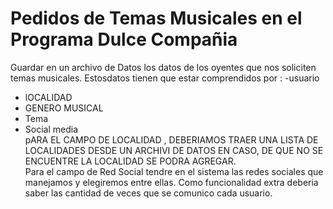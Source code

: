 # Pedidos de Temas Musicales en el Programa Dulce Compañia
Guardar en un archivo de Datos  los  datos de los  oyentes que nos soliciten  temas musicales.  Estosdatos tienen que estar comprendidos por : -usuario
- lOCALIDAD 
- GENERO MUSICAL 
-   Tema
-  Social media  
pARA EL CAMPO DE LOCALIDAD ,  DEBERIAMOS  TRAER UNA LISTA DE LOCALIDADES  DESDE UN ARCHIVI DE DATOS  EN CASO, DE QUE NO SE ENCUENTRE LA LOCALIDAD  SE PODRA AGREGAR.  
Para el campo de Red Social  tendre en el sistema las redes sociales que manejamos  y elegiremos entre ellas.
Como funcionalidad extra deberia saber las  cantidad de veces que se comunico cada usuario.
